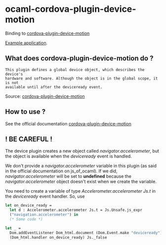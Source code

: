 # ocaml-cordova-plugin-device-motion

Binding to
[cordova-plugin-device-motion](https://github.com/apache/cordova-plugin-device-motion)

[Example
application](https://github.com/dannywillems/ocaml-cordova-plugin-device-motion-example).

## What does cordova-plugin-device-motion do ?

```
This plugin defines a global device object, which describes the device's
hardware and software. Although the object is in the global scope, it is not
available until after the deviceready event.
```

Source: [cordova-plugin-device-motion](https://github.com/apache/cordova-plugin-device-motion)

## How to use ?

See the official documentation
[cordova-plugin-device-motion](https://github.com/apache/cordova-plugin-device-motion)

## ! BE CAREFUL !

The device plugin creates a new object called *navigator.accelerometer*, but the object is
available when the *deviceready* event is handled.

We don't provide a *navigator.accelerometer* variable in this plugin (as said in the official
documentation on js_of_ocaml). If we did, *navigator.accelerometer* will be set to **undefined**
because the *navigator.accelerometer* object doesn't exist when we create the variable.

You need to create a variable of type *Accelerometer.accelerometer Js.t* in the *deviceready*
event handler.
So, use

```OCaml
let on_device_ready =
  let d : Accelerometer.accelerometer Js.t = Js.Unsafe.js_expr
  ("navigation.accelerometer") in
  (* Some code *)

let _ =
  Dom.addEventListener Dom_html.document (Dom.Event.make "deviceready")
  (Dom_html.handler on_device_ready) Js._false
```
